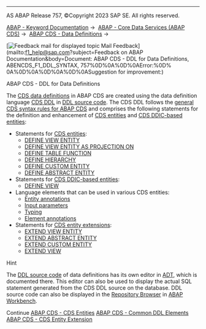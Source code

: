   

* * *

AS ABAP Release 757, ©Copyright 2023 SAP SE. All rights reserved.

[ABAP - Keyword Documentation](javascript:call_link\('abenabap.htm'\)) →  [ABAP - Core Data Services (ABAP CDS)](javascript:call_link\('abencds.htm'\)) →  [ABAP CDS - Data Definitions](javascript:call_link\('abencds_entities.htm'\)) → 

 [![](Mail.gif?object=Mail.gif&sap-language=EN "Feedback mail for displayed topic") Mail Feedback](mailto:f1_help@sap.com?subject=Feedback on ABAP Documentation&body=Document: ABAP CDS - DDL for Data Definitions, ABENCDS_F1_DDL_SYNTAX, 757%0D%0A%0D%0AError:%0D%
0A%0D%0A%0D%0A%0D%0ASuggestion for improvement:)

ABAP CDS - DDL for Data Definitions

The [CDS data definitions](javascript:call_link\('abencds_data_definition_glosry.htm'\) "Glossary Entry") in ABAP CDS are created using the data definition language [CDS DDL](javascript:call_link\('abencds_ddl_glosry.htm'\) "Glossary Entry") in [DDL source code](javascript:call_link\('abenddl_source_code_glosry.htm'\) "Glossary Entry"). The CDS DDL follows the [general CDS syntax rules for ABAP CDS](javascript:call_link\('abencds_general_syntax_rules.htm'\)) and comprises the following statements for the definition and enhancement of [CDS entities](javascript:call_link\('abencds_entity_glosry.htm'\) "Glossary Entry") and [CDS DDIC-based entities](javascript:call_link\('abencds_ddic_based_entity_glosry.htm'\) "Glossary Entry"):

-   Statements for [CDS entities](javascript:call_link\('abencds_view_entity.htm'\)):
    -   [DEFINE VIEW ENTITY](javascript:call_link\('abencds_define_view_entity.htm'\))
    -   [DEFINE VIEW ENTITY AS PROJECTION ON](javascript:call_link\('abencds_define_view_as_projection.htm'\))
    -   [DEFINE TABLE FUNCTION](javascript:call_link\('abencds_f1_define_table_function.htm'\))
    -   [DEFINE HIERARCHY](javascript:call_link\('abencds_f1_define_hierarchy.htm'\))
    -   [DEFINE CUSTOM ENTITY](javascript:call_link\('abencds_f1_define_custom_entity.htm'\))
    -   [DEFINE ABSTRACT ENTITY](javascript:call_link\('abencds_f1_define_abstract_entity.htm'\))
-   Statements for [CDS DDIC-based entities](javascript:call_link\('abencds_ddic_entity.htm'\)):
    -   [DEFINE VIEW](javascript:call_link\('abencds_define_view_v1.htm'\))
-   Language elements that can be used in various CDS entities:
    -   [Entity annotations](javascript:call_link\('abencds_f1_entity_annotations.htm'\))
    -   [Input parameters](javascript:call_link\('abencds_f1_param.htm'\))
    -   [Typing](javascript:call_link\('abencds_typing.htm'\))
    -   [Element annotations](javascript:call_link\('abencds_f1_element_annotation.htm'\))
-   Statements for [CDS entity extensions](javascript:call_link\('abencds_view_extension.htm'\)):
    -   [EXTEND VIEW ENTITY](javascript:call_link\('abencds_extend_view_entity.htm'\))
    -   [EXTEND ABSTRACT ENTITY](javascript:call_link\('abencds_extend_abstract_entity.htm'\))
    -   [EXTEND CUSTOM ENTITY](javascript:call_link\('abencds_extend_custom_entity.htm'\))
    -   [EXTEND VIEW](javascript:call_link\('abencds_extend_view.htm'\))

Hint

The [DDL source code](javascript:call_link\('abenddl_source_code_glosry.htm'\) "Glossary Entry") of data definitions has its own editor in [ADT](javascript:call_link\('abenadt_glosry.htm'\) "Glossary Entry"), which is documented there. This editor can also be used to display the actual SQL statement generated from the CDS DDL source on the database. DDL source code can also be displayed in the [Repository Browser](javascript:call_link\('abenrepository_browser_glosry.htm'\) "Glossary Entry") in [ABAP Workbench](javascript:call_link\('abenabap_workbench_glosry.htm'\) "Glossary Entry").

Continue
[ABAP CDS - CDS Entities](javascript:call_link\('abencds_view_entity.htm'\))
[ABAP CDS - Common DDL Elements](javascript:call_link\('abencds_ddl_common_elements.htm'\))
[ABAP CDS - CDS Entity Extension](javascript:call_link\('abencds_view_extension.htm'\))
